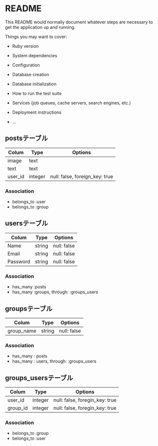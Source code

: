 # README

This README would normally document whatever steps are necessary to get the
application up and running.

Things you may want to cover:

* Ruby version

* System dependencies

* Configuration

* Database creation

* Database initialization

* How to run the test suite

* Services (job queues, cache servers, search engines, etc.)

* Deployment instructions

* ...

## postsテーブル
|Colum|Type|Options|  
|-----|----|-------|  
|image|text|
|text|text|
|user_id|integer|null: false, foreign_key: true|

### Association
- belongs_to :user
- belongs_to :group


## usersテーブル
|Colum|Type|Options|  
|-----|----|-------|  
|Name|string|null: false|
|Email|string|null: false|
|Password|string|null: false|

### Association
- has_many :posts
- has_many :groups, through: :groups_users


## groupsテーブル
|Colum|Type|Options|  
|-----|----|-------|  
|group_name|string|null: false|

### Association
- has_many : posts
- has_many : users, through: :groups_users

## groups_usersテーブル

|Colum|Type|Options|  
|-----|----|-------|  
|user_id|integer|null: false, foregin_key: true|  
|group_id|integer|null: false, foregin_key: true|  

### Association
- belongs_to :group
- belongs_to :user
